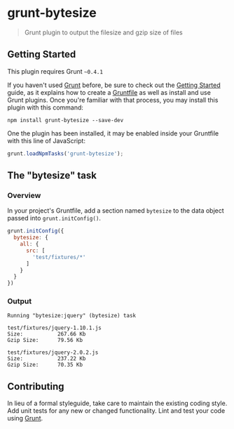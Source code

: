 # grunt-bytesize

> Grunt plugin to output the filesize and gzip size of files

## Getting Started
This plugin requires Grunt `~0.4.1`

If you haven't used [Grunt](http://gruntjs.com/) before, be sure to check out the [Getting Started](http://gruntjs.com/getting-started) guide, as it explains how to create a [Gruntfile](http://gruntjs.com/sample-gruntfile) as well as install and use Grunt plugins. Once you're familiar with that process, you may install this plugin with this command:

```shell
npm install grunt-bytesize --save-dev
```

One the plugin has been installed, it may be enabled inside your Gruntfile with this line of JavaScript:

```js
grunt.loadNpmTasks('grunt-bytesize');
```

## The "bytesize" task

### Overview
In your project's Gruntfile, add a section named `bytesize` to the data object passed into `grunt.initConfig()`.

```js
grunt.initConfig({
  bytesize: {
    all: {
      src: [
        'test/fixtures/*'
      ]
    }
  }
})
```

### Output

```shell
Running "bytesize:jquery" (bytesize) task

test/fixtures/jquery-1.10.1.js
Size:           267.66 Kb
Gzip Size:      79.56 Kb

test/fixtures/jquery-2.0.2.js
Size:           237.22 Kb
Gzip Size:      70.35 Kb
```


## Contributing
In lieu of a formal styleguide, take care to maintain the existing coding style. Add unit tests for any new or changed functionality. Lint and test your code using [Grunt](http://gruntjs.com/).

